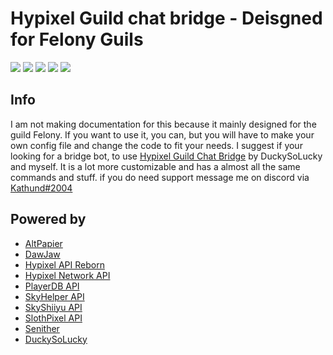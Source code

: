# Hypixel Guild chat bridge - Deisgned for Felony Guils

<img src="https://img.shields.io/github/contributors/Kathund/Felony-Bridge-bot?color=success&style=for-the-badge"> <img src="https://img.shields.io/github/stars/Kathund/Felony-Bridge-bot?color=success&style=for-the-badge"> <img src="https://img.shields.io/github/license/Kathund/Felony-Bridge-bot?color=success&style=for-the-badge"> <img src="https://img.shields.io/github/repo-size/Kathund/Felony-Bridge-bot?color=success&style=for-the-badge"> <img src='https://img.shields.io/github/commit-activity/m/Kathund/Felony-Bridge-bot?color=success&style=for-the-badge'>

## Info

I am not making documentation for this because it mainly designed for the guild Felony. If you want to use it, you can, but you will have to make your own config file and change the code to fit your needs.
I suggest if your looking for a bridge bot, to use [Hypixel Guild Chat Bridge](https://github.com/DuckySoLucky/hypixel-discord-chat-bridge) by DuckySoLucky and myself. It is a lot more customizable and has a almost all the same commands and stuff.
if you do need support message me on discord via [Kathund#2004](https://discord.com/users/)

## Powered by

- [AltPapier](https://github.com/Altpapier)
- [DawJaw](https://dawjaw.net/jacobs)
- [Hypixel API Reborn](https://hypixel.stavzdev.me/#/)
- [Hypixel Network API](http://api.hypixel.net/)
- [PlayerDB API](https://playerdb.co/)
- [SkyHelper API](https://github.com/Altpapier/SkyHelperAPI)
- [SkyShiiyu API](https://github.com/SkyCryptWebsite/SkyCrypt)
- [SlothPixel API](https://github.com/slothpixel)
- [Senither](https://github.com/Senither)
- [DuckySoLucky](https://github.com/DuckySoLucky/hypixel-discord-chat-bridge)

